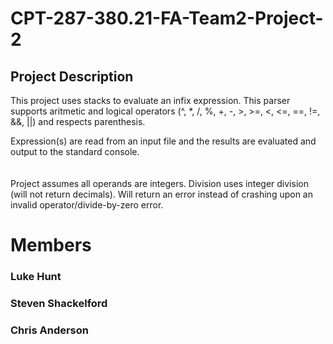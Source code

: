 
# CPT-287-380.21-FA-Team2-Project-2
## Project Description
This project uses stacks to evaluate an infix expression. This parser supports aritmetic and logical operators (^, *, /, %, +, -, >, >=, <, <=, ==, !=, &&, ||) and respects parenthesis.

Expression(s) are read from an input file and the results are evaluated and output to the standard console.    
   
   
   
Project assumes all operands are integers. Division uses integer division (will not return decimals). Will return an error instead of crashing upon an invalid operator/divide-by-zero error.

# Members
### Luke Hunt
### Steven Shackelford
### Chris Anderson
